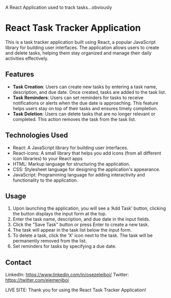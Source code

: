 A React Application used to track tasks...obviously 

# React Task Tracker Application

This is a task tracker application built using React, a popular JavaScript library for building user interfaces. The application allows users to create and delete tasks, helping them stay organized and manage their daily activities effectively.

## Features

- **Task Creation**: Users can create new tasks by entering a task name, description, and due date. Once created, tasks are added to the task list.
- **Task Reminders**: Users can set reminders for tasks to receive notifications or alerts when the due date is approaching. This feature helps users stay on top of their tasks and ensures timely completion.
- **Task Deletion**: Users can delete tasks that are no longer relevant or completed. This action removes the task from the task list.

## Technologies Used
- React: A JavaScript library for building user interfaces.
- React-icons: A small library that helps you add icons (from all different icon libraries) to your React apps
- HTML: Markup language for structuring the application.
- CSS: Stylesheet language for designing the application's appearance.
- JavaScript: Programming language for adding interactivity and functionality to the application.

## Usage
1. Upon launching the application, you will see a ‘Add Task’ button, clicking the button displays the input form at the top.
2. Enter the task name, description, and due date in the input fields.
3. Click the "Save Task" button or press Enter to create a new task.
4. The task will appear in the task list below the input form.
7. To delete a task, click the ‘X’ icon next to the task. The task will be permanently removed from the list.
9. Set reminders for tasks by specifying a due date. 

## Contact
LinkedIn: https://www.linkedin.com/in/osezeleiboi/
Twitter: https://twitter.com/ejemeniboi

LIVE SITE: 
Thank you for using the React Task Tracker Application!

